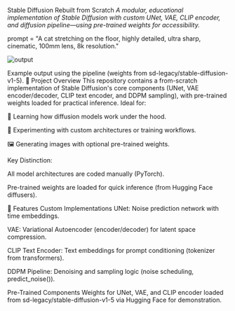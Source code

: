 Stable Diffusion Rebuilt from Scratch
*A modular, educational implementation of Stable Diffusion with custom UNet, VAE, CLIP encoder, and diffusion pipeline—using pre-trained weights for accessibility.*

prompt = "A cat stretching on the floor, highly detailed, ultra sharp, cinematic, 100mm lens, 8k resolution."


![output](https://github.com/user-attachments/assets/1b371ac8-1209-49c3-a839-0e12336af825)




Example output using the pipeline (weights from sd-legacy/stable-diffusion-v1-5).
📌 Project Overview
This repository contains a from-scratch implementation of Stable Diffusion's core components (UNet, VAE encoder/decoder, CLIP text encoder, and DDPM sampling), with pre-trained weights loaded for practical inference. Ideal for:

🧠 Learning how diffusion models work under the hood.

🔧 Experimenting with custom architectures or training workflows.

🖼️ Generating images with optional pre-trained weights.

Key Distinction:

All model architectures are coded manually (PyTorch).

Pre-trained weights are loaded for quick inference (from Hugging Face diffusers).


🚀 Features
Custom Implementations
UNet: Noise prediction network with time embeddings.

VAE: Variational Autoencoder (encoder/decoder) for latent space compression.

CLIP Text Encoder: Text embeddings for prompt conditioning (tokenizer from transformers).

DDPM Pipeline: Denoising and sampling logic (noise scheduling, predict_noise()).

Pre-Trained Components
Weights for UNet, VAE, and CLIP encoder loaded from sd-legacy/stable-diffusion-v1-5 via Hugging Face for demonstration.
